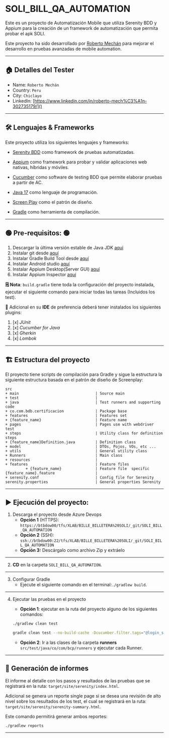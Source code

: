 # SOLI_BILL_QA_AUTOMATION
Este es un proyecto de Automatización Mobile que utiliza Serenity BDD y Appium
para la creación de un framework de automatización que permita probar el apk SOLI.

Este proyecto ha sido desarrollado por [Roberto Mechán](https://www.linkedin.com/in/roberto-mech%C3%A1n-302735179/) para mejorar el
desarrollo en pruebas avanzadas de mobile automation.
***

## 🏠 Detalles del Tester

* Name: `Roberto Mechán`
* Country: `Peru`
* City: `Chiclayo`
* LinkedIn: [https://www.linkedin.com/in/roberto-mech%C3%A1n-302735179/]()

***

## 🛠️ Lenguajes & Frameworks

Este proyecto utiliza los siguientes lenguajes y frameworks:

* [Serenity BDD](https://serenity-bdd.github.io/theserenitybook/latest/index.html) como framework de pruebas
  automatizadas.
* [Appium](https://appium.io/) como framework para probar y validar aplicaciones web nativas, híbridas y móviles.
* [Cucumber](https://cucumber.io/) como software de testing BDD que permite elaborar pruebas a partir de AC.

* [Java 17](https://www.oracle.com/co/java/technologies/javase/jdk11-archive-downloads.html) como lenguaje de
  programación.
* [Screen Play](https://serenity-js.org/handbook/thinking-in-serenity-js/screenplay-pattern.html) como el patrón de
  diseño.
* [Gradle](https://gradle.org/) como herramienta de compilación.

***

## 🟢 Pre-requisitos: 🟢

1. Descargar la última versión estable de Java
   JDK [aquí](https://www.oracle.com/co/java/technologies/javase/jdk11-archive-downloads.html)
2. Instalar git desde [aquí](https://git-scm.com)
3. Instalar Gradle Build Tool desde [aquí](https://gradle.org/install/)
4. Instalar Android studio [aquí](https://developer.android.com/studio)
5. Instalar Appium Desktop(Server GUI) [aquí](https://github.com/appium/appium-desktop)
6. Instalar Appium Inspector [aquí](https://github.com/appium/appium-inspector)

**🗒️ Nota**: `build.gradle` tiene toda la configuración del proyecto instalada, ejecutar el siguiente comando para
iniciar todas las tareas (Incluidos los test).

👀 Adicional en su **IDE** de preferencia deberá tener instalados los siguientes plugins:

1. [x] *JUnit*
2. [x] *Cucumber for Java*
3. [x] *Gherkin*
4. [x] *Lombok*

***
## 🏗️ Estructura del proyecto

El proyecto tiene scripts de compilación para Gradle y sigue la estructura la siguiente estructura basada en el patrón
de diseño de Screenplay:

```Gherkin
src
+ main                                  | Source main
+ test                                  |
+ java                                  | Test runners and supporting code
+ co.com.bdb.certificacion              | Package base
+ features                              | Features set
+ {feature_name}                        | Feature name
+ pages                                 | Pages use with webdriver test
+ steps                                 | Utility class for definition steps
+ {feature_name}Definition.java         | Definition class
+ model                                 | DTOs, Pojos, VOs, etc ...
+ utils                                 | General utility class
+ Runners                               | Main class
+ resources                             |
+ features                              | Feature files
         + {feature_name}               | Feature file  specific
{feature_name}.feature                  |
+ serenity.conf                         | Config file for Serenity
serenity.properties                     | General properties Serenity
```

***
## ▶️ Ejecución del proyecto:

1. Descarga el proyecto desde Azure Devops
    * **Opción 1** (HTTPS): `https://btbdow00/tfs/XLAB/BILLE_BILLETERA%20SOLI/_git/SOLI_BILL_QA_AUTOMATION`
    * **Opción 2** (SSH): `ssh://btbdow00:22/tfs/XLAB/BILLE_BILLETERA%20SOLI/_git/SOLI_BILL_QA_AUTOMATION`
    * **Opción 3:** Descárgalo como archivo Zip y extráelo

***

2. **CD** en la carpeta `SOLI_BILL_QA_AUTOMATION`.
***
3. Configurar Gradle
    * Ejecute el siguiente comando en el terminal:`./gradlew build`.

***

4. Ejecutar las pruebas en el proyecto
    * **Opción 1**: ejecutar en la ruta del proyecto alguno de los siguientes comandos:

    ```bash
    ./gradlew clean test
    ```

    ```bash
    gradle clean test --no-build-cache -Dcucumber.filter.tags="@login_soli"
    ```

    * **Opción 2**: Ir a las clases de la carpeta **runners** `src/test/java/co/com/bcp/runners` y ejecutar
  cada Runner.

***
## 📄 Generación de informes

El informe al detalle con los pasos y resultados de las pruebas que se registrará en la ruta:
`target/site/serenity/index.html`.

Adicional se genera un reporte single page si se desea una revisión de alto nivel sobre los resultados de los test, el
cual se registrará en la ruta:
`target/site/serenity/serenity-summary.html`.

Este comando permitirá generar ambos reportes:

```bash
./gradlew reports
```

***